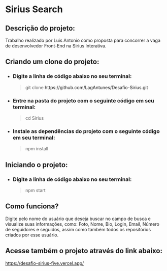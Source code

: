 # Sirius Search

## Descrição do projeto:

Trabalho realizado por Luis Antonio como proposta para concorrer a vaga de desenvolvedor Front-End na Sirius Interativa.

## Criando um clone do projeto:
<ul>
  <li>
    <h3>Digite a linha de código abaixo no seu terminal:</h3>
    <blockquote>
      git clone <a textDecoration="none">https://github.com/LagAntunes/Desafio-Sirius.git</a>
    </blockquote>
  </li>
  
  <li>
    <h3>Entre na pasta do projeto com o seguinte código em seu terminal:</h3>
    <blockquote>
      cd Sirius
    </blockquote>
  </li>
  
  <li>
    <h3>Instale as dependências do projeto com o seguinte código em seu terminal:</h3>
    <blockquote>
      npm install
    </blockquote>
  </li>
</ul>

## Iniciando o projeto:
<ul>
  <li>
    <h3>Digite a linha de código abaixo no seu terminal:</h3>
    <blockquote>
      npm start
    </blockquote>
  </li>
</ul>

## Como funciona?

Digite pelo nome do usuário que deseja buscar no campo de busca e visualize suas informações, como: Foto, Nome, Bio, Login, Email, Número de seguidores e seguidos, assim como também todos os repositórios criados por esse usuário.

## Acesse também o projeto através do link abaixo:
https://desafio-sirius-five.vercel.app/
